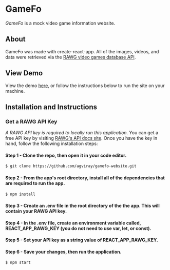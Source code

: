 # GameFo

<em>GameFo</em> is a mock video game information website.

## About

GameFo was made with create-react-app. All of the images, videos, and data were retrieved via the [RAWG video games database API](https://rawg.io/apidocs).

## View Demo

View the demo [here](https://gamefo.netlify.app/), or follow the instructions below to run the site on your machine.

## Installation and Instructions

### Get a RAWG API Key

<em>A RAWG API key is required to locally run this application.</em> You can get a free API key by visiting [RAWG's API docs site](https://rawg.io/apidocs).
Once you have the key in hand, follow the following installation steps:

#### Step 1 - Clone the repo, then open it in your code editor.

```zsh
$ git clone https://github.com/agviray/gamefo-website.git
```

#### Step 2 - From the app's root directory, install all of the dependencies that are required to run the app.

```zsh
$ npm install
```

#### Step 3 - Create an .env file in the root directory of the the app. This will contain your RAWG API key.

#### Step 4 - In the .env file, create an environment variable called, REACT_APP_RAWG_KEY (you do not need to use var, let, or const).

#### Step 5 - Set your API key as a string value of REACT_APP_RAWG_KEY.

#### Step 6 - Save your changes, then run the application.

```zsh
$ npm start
```
